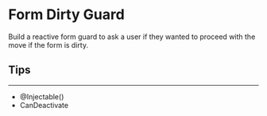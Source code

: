 # Form Dirty Guard
Build a reactive form guard to ask a user if they wanted to proceed with the move if the form is dirty.

## Tips
---
- @Injectable()
- CanDeactivate
